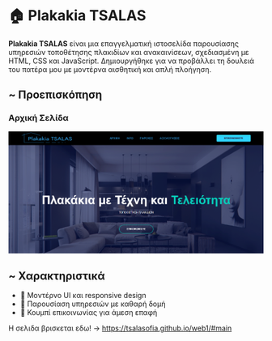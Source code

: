 # 🏠 Plakakia TSALAS

**Plakakia TSALAS** είναι μια επαγγελματική ιστοσελίδα παρουσίασης υπηρεσιών τοποθέτησης πλακιδίων και ανακαινίσεων, σχεδιασμένη με HTML, CSS και JavaScript. Δημιουργήθηκε για να προβάλλει τη δουλειά του πατέρα μου με μοντέρνα αισθητική και απλή πλοήγηση.

## ~ Προεπισκόπηση

### Αρχική Σελίδα

![Αρχική Σελίδα](screenshotsp/scr.png)


## ~ Χαρακτηριστικά

- 🔹 Μοντέρνο UI και responsive design
- 🔹 Παρουσίαση υπηρεσιών με καθαρή δομή
- 🔹 Κουμπί επικοινωνίας για άμεση επαφή

Η σελιδα βρισκεται εδω! -> https://tsalasofia.github.io/web1/#main



